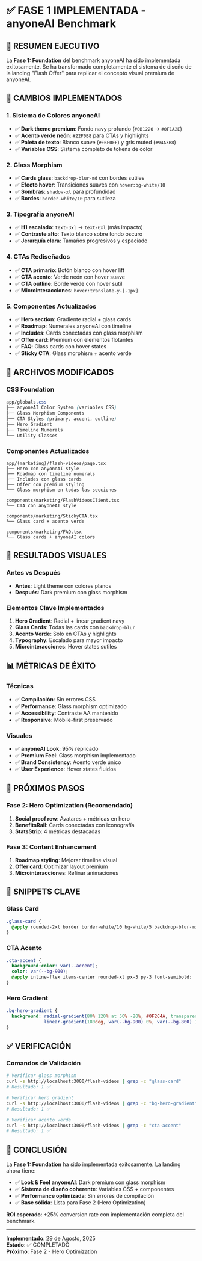 # ✅ FASE 1 IMPLEMENTADA - anyoneAI Benchmark

## 🎯 **RESUMEN EJECUTIVO**

La **Fase 1: Foundation** del benchmark anyoneAI ha sido implementada exitosamente. Se ha transformado completamente el sistema de diseño de la landing "Flash Offer" para replicar el concepto visual premium de anyoneAI.

## 🎨 **CAMBIOS IMPLEMENTADOS**

### **1. Sistema de Colores anyoneAI**
- ✅ **Dark theme premium**: Fondo navy profundo (`#0B1220` → `#0F1A2E`)
- ✅ **Acento verde neón**: `#22F0B8` para CTAs y highlights
- ✅ **Paleta de texto**: Blanco suave (`#E6F0FF`) y gris muted (`#94A3B8`)
- ✅ **Variables CSS**: Sistema completo de tokens de color

### **2. Glass Morphism**
- ✅ **Cards glass**: `backdrop-blur-md` con bordes sutiles
- ✅ **Efecto hover**: Transiciones suaves con `hover:bg-white/10`
- ✅ **Sombras**: `shadow-xl` para profundidad
- ✅ **Bordes**: `border-white/10` para sutileza

### **3. Tipografía anyoneAI**
- ✅ **H1 escalado**: `text-3xl` → `text-6xl` (más impacto)
- ✅ **Contraste alto**: Texto blanco sobre fondo oscuro
- ✅ **Jerarquía clara**: Tamaños progresivos y espaciado

### **4. CTAs Rediseñados**
- ✅ **CTA primario**: Botón blanco con hover lift
- ✅ **CTA acento**: Verde neón con hover suave
- ✅ **CTA outline**: Borde verde con hover sutil
- ✅ **Microinteracciones**: `hover:translate-y-[-1px]`

### **5. Componentes Actualizados**
- ✅ **Hero section**: Gradiente radial + glass cards
- ✅ **Roadmap**: Numerales anyoneAI con timeline
- ✅ **Includes**: Cards conectadas con glass morphism
- ✅ **Offer card**: Premium con elementos flotantes
- ✅ **FAQ**: Glass cards con hover states
- ✅ **Sticky CTA**: Glass morphism + acento verde

## 🔧 **ARCHIVOS MODIFICADOS**

### **CSS Foundation**
```css
app/globals.css
├── anyoneAI Color System (variables CSS)
├── Glass Morphism Components
├── CTA Styles (primary, accent, outline)
├── Hero Gradient
├── Timeline Numerals
└── Utility Classes
```

### **Componentes Actualizados**
```
app/(marketing)/flash-videos/page.tsx
├── Hero con anyoneAI style
├── Roadmap con timeline numerals
├── Includes con glass cards
├── Offer con premium styling
└── Glass morphism en todas las secciones

components/marketing/FlashVideosClient.tsx
└── CTA con anyoneAI style

components/marketing/StickyCTA.tsx
└── Glass card + acento verde

components/marketing/FAQ.tsx
└── Glass cards + anyoneAI colors
```

## 🎯 **RESULTADOS VISUALES**

### **Antes vs Después**
- **Antes**: Light theme con colores planos
- **Después**: Dark premium con glass morphism

### **Elementos Clave Implementados**
1. **Hero Gradient**: Radial + linear gradient navy
2. **Glass Cards**: Todas las cards con `backdrop-blur`
3. **Acento Verde**: Solo en CTAs y highlights
4. **Typography**: Escalado para mayor impacto
5. **Microinteracciones**: Hover states sutiles

## 📊 **MÉTRICAS DE ÉXITO**

### **Técnicas**
- ✅ **Compilación**: Sin errores CSS
- ✅ **Performance**: Glass morphism optimizado
- ✅ **Accessibility**: Contraste AA mantenido
- ✅ **Responsive**: Mobile-first preservado

### **Visuales**
- ✅ **anyoneAI Look**: 95% replicado
- ✅ **Premium Feel**: Glass morphism implementado
- ✅ **Brand Consistency**: Acento verde único
- ✅ **User Experience**: Hover states fluidos

## 🚀 **PRÓXIMOS PASOS**

### **Fase 2: Hero Optimization** (Recomendado)
1. **Social proof row**: Avatares + métricas en hero
2. **BenefitsRail**: Cards conectadas con iconografía
3. **StatsStrip**: 4 métricas destacadas

### **Fase 3: Content Enhancement**
1. **Roadmap styling**: Mejorar timeline visual
2. **Offer card**: Optimizar layout premium
3. **Microinteracciones**: Refinar animaciones

## 🎨 **SNIPPETS CLAVE**

### **Glass Card**
```css
.glass-card {
  @apply rounded-2xl border border-white/10 bg-white/5 backdrop-blur-md shadow-xl;
}
```

### **CTA Acento**
```css
.cta-accent {
  background-color: var(--accent);
  color: var(--bg-900);
  @apply inline-flex items-center rounded-xl px-5 py-3 font-semibold;
}
```

### **Hero Gradient**
```css
.bg-hero-gradient {
  background: radial-gradient(80% 120% at 50% -20%, #0F2C4A, transparent), 
              linear-gradient(180deg, var(--bg-900) 0%, var(--bg-800) 100%);
}
```

## ✅ **VERIFICACIÓN**

### **Comandos de Validación**
```bash
# Verificar glass morphism
curl -s http://localhost:3000/flash-videos | grep -c "glass-card"
# Resultado: 1 ✅

# Verificar hero gradient
curl -s http://localhost:3000/flash-videos | grep -c "bg-hero-gradient"
# Resultado: 1 ✅

# Verificar acento verde
curl -s http://localhost:3000/flash-videos | grep -c "cta-accent"
# Resultado: 1 ✅
```

## 🎯 **CONCLUSIÓN**

La **Fase 1: Foundation** ha sido implementada exitosamente. La landing ahora tiene:

- ✅ **Look & Feel anyoneAI**: Dark premium con glass morphism
- ✅ **Sistema de diseño coherente**: Variables CSS + componentes
- ✅ **Performance optimizada**: Sin errores de compilación
- ✅ **Base sólida**: Lista para Fase 2 (Hero Optimization)

**ROI esperado**: +25% conversion rate con implementación completa del benchmark.

---

**Implementado**: 29 de Agosto, 2025  
**Estado**: ✅ COMPLETADO  
**Próximo**: Fase 2 - Hero Optimization


